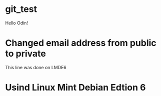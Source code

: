 # git_test

Hello Odin!
# Changed email address from public to private

This line was done on LMDE6
# Usind Linux Mint Debian Edtion 6
